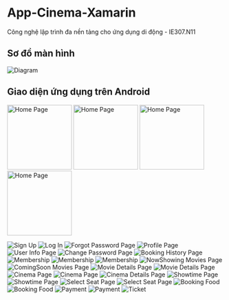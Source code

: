 <h1 id="app-cinema-xamarin">App-Cinema-Xamarin</h1>
<p>Công nghệ lập trình đa nền tảng cho ứng dụng di động - IE307.N11</p>
<h2 id="s-m-n-h-nh">Sơ đồ màn hình</h2>
<p><img src="Images/Diagram.png" alt="Diagram"></p>
<h2 id="giao-di-n-ng-d-ng-tr-n-android">Giao diện ứng dụng trên Android</h2>
<img src="Images/Picture1.png" alt="Home Page" width="150">
<img src="Images/Picture2.png" alt="Home Page" width="150">
<img src="Images/Picture3.png" alt="Home Page" width="150">
<img src="Images/Picture4.png" alt="Home Page" width="150">
<p><img src="Images/SignUpPage.png" alt="Sign Up">
<img src="Images/LogInPage.png" alt="Log In">
<img src="Images/ForgotPasswordPage.png" alt="Forgot Password Page">
<img src="Images/ProfilePage.png" alt="Profile Page">
<img src="Images/UserInfoPage.png" alt="User Info Page">
<img src="Images/ChangePasswordPage.png" alt="Change Password Page">
<img src="Images/BookingHistoryPage.png" alt="Booking History Page">
<img src="Images/MembershipDiamondPage.png" alt="Membership">
<img src="Images/MembershipGoldPage.png" alt="Membership">
<img src="Images/MembershipSliverPage.png" alt="Membership">
<img src="Images/NowShowingMoviesPage.png" alt="NowShowing Movies Page">
<img src="Images/ComingSoonMoviesPage.png" alt="ComingSoon Movies Page">
<img src="Images/MovieDetailsPage1.png" alt="Movie Details Page">
<img src="Images/MovieDetailsPage2.png" alt="Movie Details Page">
<img src="Images/CinemaPage1.png" alt="Cinema Page">
<img src="Images/CinemaPage2.png" alt="Cinema Page">
<img src="Images/CinemaDetailsPage.png" alt="Cinema Details Page">
<img src="Images/ShowtimePage1.png" alt="Showtime Page">
<img src="Images/ShowtimePage2.png" alt="Showtime Page">
<img src="Images/SelectSeatPage1.png" alt="Select Seat Page">
<img src="Images/SelectSeatPage2.png" alt="Select Seat Page">
<img src="Images/BookingFood1.png" alt="Booking Food">
<img src="Images/BookingFood2.png" alt="Booking Food">
<img src="Images/Paymen1.png" alt="Payment">
<img src="Images/Payment2.png" alt="Payment">
<img src="Images/Ticket.png" alt="Ticket"></p>
